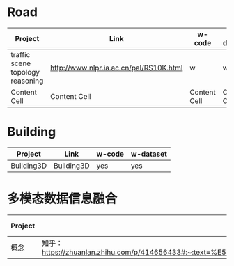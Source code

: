 # Road

| Project  | Link | w-code | w-dataset |
| ------------- | ------------- | ------------- | ------------- |
| traffic scene topology reasoning  | http://www.nlpr.ia.ac.cn/pal/RS10K.html  | w  | w  |
| Content Cell  | Content Cell  | Content Cell  | Content Cell  |





# Building
| Project  | Link | w-code | w-dataset |
| ------------- | ------------- | ------------- | ------------- |
| Building3D  | [Building3D](http://building3d.ca/index.php)  | yes  | yes  |


# 多模态数据信息融合
| Project  | Link | w-code | w-dataset | 
| ------------- | ------------- | ------------- | ------------- |
| 概念  | 知乎： https://zhuanlan.zhihu.com/p/414656433#:~:text=%E5%A4%9A%E6%A8%A1%E6%80%81%E8%9E%8D%E5%90%88%E7%A0%94%E7%A9%B6,%E5%9F%BA%E4%BA%8E%E5%BC%A0%E9%87%8F%E7%9A%84%E6%96%B9%E6%B3%95%E3%80%82 | yes  | yes  |
